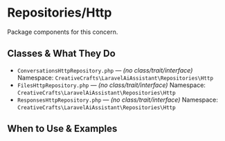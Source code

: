 # Repositories/Http

Package components for this concern.

## Classes & What They Do
- `ConversationsHttpRepository.php` — _(no class/trait/interface)_
  Namespace: `CreativeCrafts\LaravelAiAssistant\Repositories\Http`
- `FilesHttpRepository.php` — _(no class/trait/interface)_
  Namespace: `CreativeCrafts\LaravelAiAssistant\Repositories\Http`
- `ResponsesHttpRepository.php` — _(no class/trait/interface)_
  Namespace: `CreativeCrafts\LaravelAiAssistant\Repositories\Http`

## When to Use & Examples
